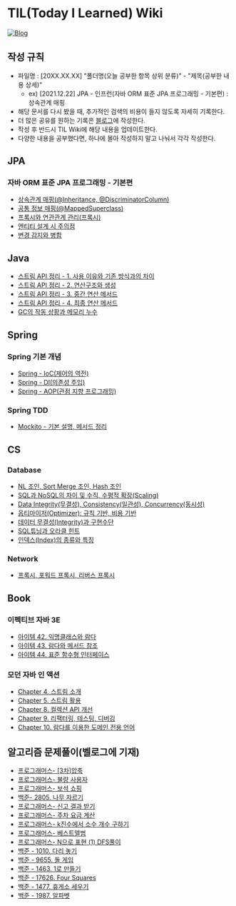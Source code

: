 # TIL(Today I Learned) Wiki

<p dir="auto"><a href="https://velog.io/@fantastik" rel="nofollow"><img src="https://img.shields.io/badge/Blog-velog.io%2F%40fantastik-green" alt="Blog" data-canonical-src="https://img.shields.io/badge/Blog-velog.io/@fantastik-green.svg" style="max-width: 100%;"></a></p>

## 작성 규칙

- 파일명 : [20XX.XX.XX] "폴더명(오늘 공부한 항목 상위 분류)" - "제목(공부한 내용 상세)"
  - ex) [2021.12.22] JPA - 인프런(자바 ORM 표준 JPA 프로그래밍 - 기본편) : 상속관계 매핑
- 해당 문서를 다시 봤을 때, 추가적인 검색의 비용이 들지 않도록 자세히 기록한다.
- 더 많은 공유를 원하는 기록은 [블로그](https://velog.io/@fantastik)에 작성한다.
- 작성 후 반드시 TIL Wiki에 해당 내용을 업데이트한다.
- 다양한 내용을 공부했다면, 하나에 몰아 작성하지 말고 나눠서 각각 작성한다.

## JPA
### 자바 ORM 표준 JPA 프로그래밍 - 기본편
- [상속관계 매핑(@Inheritance, @DiscriminatorColumn)](https://github.com/isemang/TIL/blob/main/JPA/%5B2021.12.25%5D%20JPA%20-%20%EA%B3%A0%EA%B8%89%20%EB%A7%A4%ED%95%91(%EC%83%81%EC%86%8D%EA%B4%80%EA%B3%84%20%EB%A7%A4%ED%95%91).md)
- [공통 정보 매핑(@MappedSuperclass)](https://github.com/isemang/TIL/blob/main/JPA/%5B2021.12.26%5D%20JPA%20-%20%EA%B3%A0%EA%B8%89%20%EB%A7%A4%ED%95%91(%40MappedSuperClass).md)
- [프록시와 연관관계 관리(프록시)](https://github.com/isemang/TIL/blob/main/JPA/%5B2021.12.29%5D%20JPA%20-%20%ED%94%84%EB%A1%9D%EC%8B%9C%EC%99%80%20%EC%97%B0%EA%B4%80%EA%B4%80%EA%B3%84%20%EA%B4%80%EB%A6%AC(%ED%94%84%EB%A1%9D%EC%8B%9C).md)
- [엔티티 설계 시 주의점](https://github.com/isemang/TIL/blob/main/JPA/%5B2022.01.31%5D%20JPA%20-%20%EC%97%94%ED%8B%B0%ED%8B%B0%20%EC%84%A4%EA%B3%84%20%EC%8B%9C%20%EC%A3%BC%EC%9D%98%EC%A0%90.md)
- [변경 감지와 병합](https://github.com/isemang/TIL/blob/main/JPA/%5B2022.02.07%5D%20JPA%20-%20%EB%B3%80%EA%B2%BD%20%EA%B0%90%EC%A7%80%EC%99%80%20%EB%B3%91%ED%95%A9.md)

## Java
- [스트림 API 정리 - 1. 사용 이유와 기존 방식과의 차이](https://github.com/isemang/TIL/blob/main/Java/%5B2022.01.01%5D%20Learning%20JAVA%20-%20%EC%8A%A4%ED%8A%B8%EB%A6%BC:%201.%20%EC%82%AC%EC%9A%A9%20%EC%9D%B4%EC%9C%A0,%20%EA%B8%B0%EC%A1%B4%20%EB%B0%A9%EC%8B%9D%EA%B3%BC%EC%9D%98%20%EC%B0%A8%EC%9D%B4.md)
- [스트림 API 정리 - 2. 연산구조와 생성](https://github.com/isemang/TIL/blob/main/Java/%5B2022.01.02%5D%20Learning%20JAVA%20-%20%EC%8A%A4%ED%8A%B8%EB%A6%BC:%202.%20%EC%97%B0%EC%82%B0%20%EA%B5%AC%EC%A1%B0%EC%99%80%20%EC%83%9D%EC%84%B1.md)
- [스트림 API 정리 - 3. 중간 연산 메서드](https://github.com/isemang/TIL/blob/main/Java/%5B2022.01.03%5D%20Learning%20JAVA%20-%20%EC%8A%A4%ED%8A%B8%EB%A6%BC:%203.%20%EC%A4%91%EA%B0%84%20%EC%97%B0%EC%82%B0%20%EB%A9%94%EC%84%9C%EB%93%9C.md)
- [스트림 API 정리 - 4. 최종 연산 메서드](https://github.com/isemang/TIL/blob/main/Java/%5B2022.01.04%5D%20Learning%20JAVA%20-%20%EC%8A%A4%ED%8A%B8%EB%A6%BC:%204.%20%EC%B5%9C%EC%A2%85%20%EC%97%B0%EC%82%B0%20%EB%A9%94%EC%84%9C%EB%93%9C.md)
- [GC의 작동 상황과 메모리 누수](https://github.com/isemang/TIL/blob/main/Java/%5B2022.01.15%5D%20Learning%20JAVA%20-%20GC%EC%9D%98%20%EC%9E%91%EB%8F%99%20%EC%83%81%ED%99%A9%EA%B3%BC%20%EB%A9%94%EB%AA%A8%EB%A6%AC%20%EB%88%84%EC%88%98.md)

## Spring
### Spring 기본 개념
- [Spring - IoC(제어의 역전)](https://github.com/isemang/TIL/blob/main/Spring/%5B2022.02.08%5D%20Spring%20-%20IoC(%EC%A0%9C%EC%96%B4%EC%9D%98%20%EC%97%AD%EC%A0%84).md)
- [Spring - DI(의존성 주입)](https://github.com/isemang/TIL/blob/main/Spring/%5B2022.02.10%5D%20Spring%20-%20DI(%EC%9D%98%EC%A1%B4%EC%84%B1%20%EC%A3%BC%EC%9E%85).md)
- [Spring - AOP(관점 지향 프로그래밍)](https://velog.io/@fantastik/63)

### Spring TDD
- [Mockito - 기본 설명, 메서드 정리](https://github.com/isemang/TIL/blob/main/Spring/%5B2022.02.25%5D%20Spring%20TDD%20-%20mockito%EB%9E%80%3F%20stub%2C%20mock%2C%20spy%20%EC%A0%95%EB%A6%AC.md)

## CS
### Database
- [NL 조인, Sort Merge 조인, Hash 조인](https://github.com/isemang/TIL/blob/main/Database/%5B2022.01.11%5D%20DB%20-%20NL%20%EC%A1%B0%EC%9D%B8%2C%20Sort%20Merge%20%EC%A1%B0%EC%9D%B8%2C%20Hash%20%EC%A1%B0%EC%9D%B8.md)
- [SQL과 NoSQL의 차이 및 수직, 수평적 확장(Scaling)](https://github.com/isemang/TIL/blob/main/Database/%5B2022.01.11%5D%20DB%20-%20SQL%EA%B3%BC%20NoSQL%EC%9D%98%20%EC%B0%A8%EC%9D%B4%20%EB%B0%8F%20%ED%99%95%EC%9E%A5(Scaling)%20%EA%B0%9C%EB%85%90%20%EC%84%A4%EB%AA%85.md)
- [Data Integrity(무결성), Consistency(일관성), Concurrency(동시성)](https://github.com/isemang/TIL/blob/main/Database/%5B2022.01.12%5D%20DB%20-%20%EB%8D%B0%EC%9D%B4%ED%84%B0%20%EB%AC%B4%EA%B2%B0%EC%84%B1(Integrity)%2C%20%EC%9D%BC%EA%B4%80%EC%84%B1(Consistency)%2C%20%EB%8F%99%EC%8B%9C%EC%84%B1(Concurrency).md)
- [옵티마이저(Optimizer): 규칙 기반, 비용 기반](https://github.com/isemang/TIL/blob/main/Database/%5B2022.01.12%5D%20DB%20-%20%EC%98%B5%ED%8B%B0%EB%A7%88%EC%9D%B4%EC%A0%80(Optimizer):%20%EA%B7%9C%EC%B9%99%20%EA%B8%B0%EB%B0%98%20%EC%98%B5%ED%8B%B0%EB%A7%88%EC%9D%B4%EC%A0%80%2C%20%EB%B9%84%EC%9A%A9%20%EA%B8%B0%EB%B0%98%20%EC%98%B5%ED%8B%B0%EB%A7%88%EC%9D%B4%EC%A0%80.md)
- [데이터 무결성(Integrity)과 구현수단](https://github.com/isemang/TIL/blob/main/Database/%5B2022.01.13%5D%20DB%20-%20%EB%8D%B0%EC%9D%B4%ED%84%B0%20%EB%AC%B4%EA%B2%B0%EC%84%B1(Integrity)%EA%B3%BC%20%EA%B5%AC%ED%98%84%EC%88%98%EB%8B%A8.md)
- [SQL튜닝과 오라클 힌트](https://github.com/isemang/TIL/blob/main/Database/%5B2022.01.13%5D%20DB%20-%20SQL%20%ED%8A%9C%EB%8B%9D:%20%EC%98%A4%EB%9D%BC%ED%81%B4%20%ED%9E%8C%ED%8A%B8.md)
- [인덱스(Index)의 종류와 특징](https://github.com/isemang/TIL/blob/main/Database/%5B2021.01.14%5D%20DB%20-%20%EC%9D%B8%EB%8D%B1%EC%8A%A4(Index)%EC%9D%98%20%EC%A2%85%EB%A5%98%EC%99%80%20%ED%8A%B9%EC%A7%95.md)

### Network
- [프록시, 포워드 프록시, 리버스 프록시](https://velog.io/@fantastik/61)

## Book
### 이펙티브 자바 3E
- [아이템 42. 익명클래스와 람다](https://github.com/isemang/TIL/blob/main/Book/%EC%9D%B4%ED%8E%99%ED%8B%B0%EB%B8%8C%20%EC%9E%90%EB%B0%94%203E/%5B2021.12.22%5D%20%EC%9D%B4%ED%8E%99%ED%8B%B0%EB%B8%8C%20%EC%9E%90%EB%B0%94%203E%20-%20%EC%9D%B5%EB%AA%85%20%ED%81%B4%EB%9E%98%EC%8A%A4%EC%99%80%20%EB%9E%8C%EB%8B%A4.md)
- [아이템 43. 람다와 메서드 참조](https://github.com/isemang/TIL/blob/main/Book/%EC%9D%B4%ED%8E%99%ED%8B%B0%EB%B8%8C%20%EC%9E%90%EB%B0%94%203E/%5B2021.12.26%5D%20%EC%9D%B4%ED%8E%99%ED%8B%B0%EB%B8%8C%20%EC%9E%90%EB%B0%94%203E%20-%20%EB%9E%8C%EB%8B%A4%EC%99%80%20%EB%A9%94%EC%84%9C%EB%93%9C%20%EC%B0%B8%EC%A1%B0.md)
- [아이템 44. 표준 함수형 인터페이스](https://github.com/isemang/TIL/blob/main/Book/%EC%9D%B4%ED%8E%99%ED%8B%B0%EB%B8%8C%20%EC%9E%90%EB%B0%94%203E/%5B2021.12.30%5D%20%EC%9D%B4%ED%8E%99%ED%8B%B0%EB%B8%8C%20%EC%9E%90%EB%B0%94%203E%20-%20%ED%91%9C%EC%A4%80%20%ED%95%A8%EC%88%98%ED%98%95%20%EC%9D%B8%ED%84%B0%ED%8E%98%EC%9D%B4%EC%8A%A4.md)

### 모던 자바 인 액션
- [Chapter 4. 스트림 소개](https://github.com/isemang/TIL/blob/main/Book/%EB%AA%A8%EB%8D%98%20%EC%9E%90%EB%B0%94%20%EC%9D%B8%20%EC%95%A1%EC%85%98/%5B2022.03.15%5D%20Chapter%204.%20%EC%8A%A4%ED%8A%B8%EB%A6%BC%20%EC%86%8C%EA%B0%9C.md)
- [Chapter 5. 스트림 활용](https://github.com/isemang/TIL/blob/main/Book/%EB%AA%A8%EB%8D%98%20%EC%9E%90%EB%B0%94%20%EC%9D%B8%20%EC%95%A1%EC%85%98/%5B2022.03.15%5D%20Chapter%205.%20%EC%8A%A4%ED%8A%B8%EB%A6%BC%20%ED%99%9C%EC%9A%A9.md)
- [Chapter 8. 컬렉션 API 개선](https://github.com/isemang/TIL/blob/main/Book/%EB%AA%A8%EB%8D%98%20%EC%9E%90%EB%B0%94%20%EC%9D%B8%20%EC%95%A1%EC%85%98/%5B2022.03.16%5D%20Chapter%208.%20%EC%BB%AC%EB%A0%89%EC%85%98%20API%20%EA%B0%9C%EC%84%A0.md)
- [Chapter 9. 리팩터링, 테스팅, 디버깅](https://github.com/isemang/TIL/blob/main/Book/%EB%AA%A8%EB%8D%98%20%EC%9E%90%EB%B0%94%20%EC%9D%B8%20%EC%95%A1%EC%85%98/%5B2022.03.21%5D%20Chapter%209.%20%EB%A6%AC%ED%8C%A9%ED%84%B0%EB%A7%81%2C%20%ED%85%8C%EC%8A%A4%ED%8C%85%2C%20%EB%94%94%EB%B2%84%EA%B9%85.md)
- [Chapter 10. 람다를 이용한 도메인 전용 언어](https://github.com/isemang/TIL/blob/main/Book/%EB%AA%A8%EB%8D%98%20%EC%9E%90%EB%B0%94%20%EC%9D%B8%20%EC%95%A1%EC%85%98/%5B2022.03.22%5D%20Chapter%2010.%20%EB%9E%8C%EB%8B%A4%EB%A5%BC%20%EC%9D%B4%EC%9A%A9%ED%95%9C%20%EB%8F%84%EB%A9%94%EC%9D%B8%20%EC%A0%84%EC%9A%A9%20%EC%96%B8%EC%96%B4.md)

## 알고리즘 문제풀이(벨로그에 기재)
- [프로그래머스- [3차]압축](https://velog.io/@fantastik/46)
- [프로그래머스- 불량 사용자](https://velog.io/@fantastik/47)
- [프로그래머스- 보석 쇼핑](https://velog.io/@fantastik/48)
- [백준- 2805. 나무 자르기](https://velog.io/@fantastik/49)
- [프로그래머스- 신고 결과 받기](https://velog.io/@fantastik/50)
- [프로그래머스- 주차 요금 계산](https://velog.io/@fantastik/51)
- [프로그래머스- k진수에서 소수 개수 구하기](https://velog.io/@fantastik/52)
- [프로그래머스- 베스트앨범](https://velog.io/@fantastik/53)
- [프로그래머스- N으로 표현 (1) DFS풀이](https://velog.io/@fantastik/54)
- [백준 - 1010. 다리 놓기](https://velog.io/@fantastik/55)
- [백준 - 9655. 돌 게임](https://velog.io/@fantastik/56)
- [백준 - 1463. 1로 만들기](https://velog.io/@fantastik/57)
- [백준 - 17626. Four Squares](https://velog.io/@fantastik/58)
- [백준 - 1477. 휴게소 세우기](https://velog.io/@fantastik/59)
- [백준 - 1987. 알파벳](https://velog.io/@fantastik/60)
